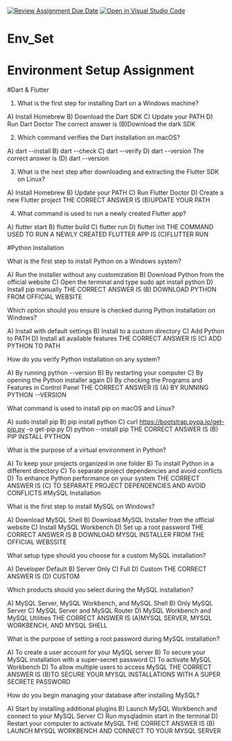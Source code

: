 [![Review Assignment Due Date](https://classroom.github.com/assets/deadline-readme-button-22041afd0340ce965d47ae6ef1cefeee28c7c493a6346c4f15d667ab976d596c.svg)](https://classroom.github.com/a/vnsr1XuU)
[![Open in Visual Studio Code](https://classroom.github.com/assets/open-in-vscode-2e0aaae1b6195c2367325f4f02e2d04e9abb55f0b24a779b69b11b9e10269abc.svg)](https://classroom.github.com/online_ide?assignment_repo_id=15626059&assignment_repo_type=AssignmentRepo)
# Env_Set

# Environment Setup Assignment

#Dart & Flutter

1. What is the first step for installing Dart on a Windows machine?

A) Install Homebrew
B) Download the Dart SDK
C) Update your PATH
D) Run Dart Doctor
The correct answer is  (B)Download the dark SDK


2. Which command verifies the Dart installation on macOS?

A) dart --install
B) dart --check
C) dart --verify
D) dart --version
The correct answer is (D) dart --version


3. What is the next step after downloading and extracting the Flutter SDK on Linux?

A) Install Homebrew
B) Update your PATH
C) Run Flutter Doctor
D) Create a new Flutter project
THE CORRECT ANSWER IS (B)UPDATE YOUR PATH

4. What command is used to run a newly created Flutter app?

A) flutter start
B) flutter build
C) flutter run
D) flutter init
THE COMMAND USED TO RUN A NEWLY CREATED FLUTTER APP IS (C)FLUTTER RUN


#Python Installation

What is the first step to install Python on a Windows system?

A) Run the installer without any customization
B) Download Python from the official website
C) Open the terminal and type sudo apt install python
D) Install pip manually
THE CORRECT ANSWER IS (B) DOWNLOAD PYTHON FROM OFFICIAL WEBSITE

Which option should you ensure is checked during Python installation on Windows?

A) Install with default settings
B) Install to a custom directory
C) Add Python to PATH
D) Install all available features
THE CORRECT ANSWER IS (C) ADD PYTHON TO PATH

How do you verify Python installation on any system?

A) By running python --version
B) By restarting your computer
C) By opening the Python installer again
D) By checking the Programs and Features in Control Panel
THE CORRECT ANSWER IS (A) BY RUNNING PYTHON --VERSION

What command is used to install pip on macOS and Linux?

A) sudo install pip
B) pip install python
C) curl https://bootstrap.pypa.io/get-pip.py -o get-pip.py
D) python --install pip
THE CORRECT ANSWER IS (B) PIP INSTALL PYTHON

What is the purpose of a virtual environment in Python?

A) To keep your projects organized in one folder
B) To install Python in a different directory
C) To separate project dependencies and avoid conflicts
D) To enhance Python performance on your system
THE CORRECT ANSWER IS  (C) TO SEPARATE PROJECT DEPENDENCIES AND AVOID CONFLICTS
#MySQL Installation

What is the first step to install MySQL on Windows?

A) Download MySQL Shell
B) Download MySQL Installer from the official website
C) Install MySQL Workbench
D) Set up a root password
THE CORRECT ANSWER IS B DOWNLOAD MYSQL INSTALLER FROM THE OFFICIAL WEBSSITE

What setup type should you choose for a custom MySQL installation?

A) Developer Default
B) Server Only
C) Full
D) Custom
THE CORRECT ANSWER IS (D) CUSTOM

Which products should you select during the MySQL installation?

A) MySQL Server, MySQL Workbench, and MySQL Shell
B) Only MySQL Server
C) MySQL Server and MySQL Router
D) MySQL Workbench and MySQL Utilities
THE CORRECT ANSWER IS (A)MYSQL SERVER, MYSQL WORKBENCH, AND MYSQL SHELL

What is the purpose of setting a root password during MySQL installation?

A) To create a user account for your MySQL server
B) To secure your MySQL installation with a super-secret password
C) To activate MySQL Workbench
D) To allow multiple users to access MySQL
THE CORRECT ANSWER IS (B)TO SECURE YOUR MYSQL INSTALLATIONS WITH A SUPER SECRETE PASSWORD

How do you begin managing your database after installing MySQL?

A) Start by installing additional plugins
B) Launch MySQL Workbench and connect to your MySQL Server
C) Run mysqladmin start in the terminal
D) Restart your computer to activate MySQL
THE CORRECT ANSWER IS (B) LAUNCH MYSQL WORKBENCH AND CONNECT TO YOUR MYSQL SERVER

